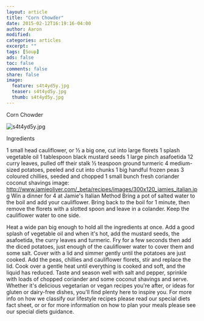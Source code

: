 ```yaml
---
layout: article
title: "Corn Chowder"
date: 2015-02-12T16:19:16-04:00
author: Aaron
modified:
categories: articles
excerpt: ""
tags: [Soup]
ads: false
toc: false
comments: false
share: false
image:
  feature: s4t4yd5y.jpg
  teaser: s4t4yd5y.jpg
  thumb: s4t4yd5y.jpg
---
```


Corn Chowder

![s4t4yd5y.jpg](s4t4yd5y.jpg)

Ingredients

1 small head cauliflower, or ½ a big one, cut into large florets
1 splash vegetable oil
1 tablespoon black mustard seeds
1 large pinch asafoetida
12 curry leaves, pulled off their stalk
½ teaspoon ground turmeric
4 medium-sized potatoes, peeled and cut into chunks
1 big handful frozen peas
3 coloured chillies, seeded and chopped
1 small bunch fresh coriander
coconut shavings
image: http://www.jamieoliver.com/_beta/recipes/images/300x120_jamies_italian.jpg
Win a dinner for 4 at Jamie's Italian
Method
Bring a pot of salted water to the boil and add your cauliflower. Bring back to the boil for 1 minute, then remove the florets with a slotted spoon and leave in a colander. Keep the cauliflower water to one side. 

Heat a wide pan big enough to hold all the ingredients at once. Add a good splash of vegetable oil and when it's hot, add the mustard seeds, the asafoetida, the curry leaves and turmeric. Fry for a few seconds then add the diced potatoes, just enough of the cauliflower water to cover them and some salt. Cover with a lid and simmer gently until the potatoes are just cooked. Add the peas, chillies and cauliflower florets, stir and replace the lid. Cook over a gentle heat until everything is cooked and soft, and the liquid has reduced. Taste and season well with salt and pepper, sprinkle with loads of chopped coriander and some coconut shavings and serve.
Whether it's delicious vegetarian or vegan recipes you're after, or ideas for gluten or dairy-free dishes, you'll find plenty here to inspire you. For more info on how we classify our lifestyle recipes please read our special diets fact sheet, or or for more information on how to plan your meals please see our special diets guidance.